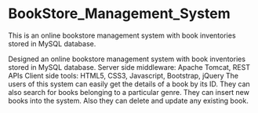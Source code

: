 # BookStore_Management_System
This is an online bookstore management system with book inventories stored in MySQL database. 

Designed an online bookstore management system with book inventories stored in MySQL database.
Server side middleware: Apache Tomcat, REST APIs
Client side tools: HTML5, CSS3, Javascript, Bootstrap, jQuery
The users of this system can easily get the details of a book by its ID.
They can also search for books belonging to a particular genre.
They can insert new books into the system.
Also they can delete and update any existing book.
